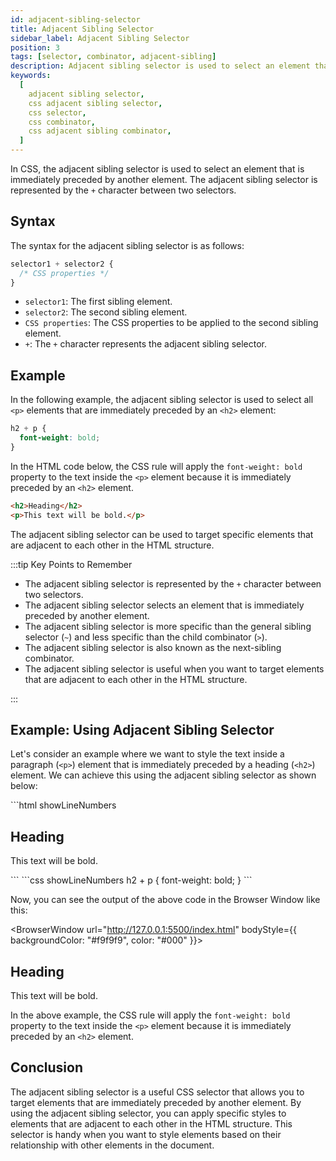 ```yaml
---
id: adjacent-sibling-selector
title: Adjacent Sibling Selector
sidebar_label: Adjacent Sibling Selector
position: 3
tags: [selector, combinator, adjacent-sibling]
description: Adjacent sibling selector is used to select an element that is immediately preceded by another element.
keywords:
  [
    adjacent sibling selector,
    css adjacent sibling selector,
    css selector,
    css combinator,
    css adjacent sibling combinator,
  ]
---
```


In CSS, the adjacent sibling selector is used to select an element that is immediately preceded by another element. The adjacent sibling selector is represented by the `+` character between two selectors.

<AdsComponent />

## Syntax

The syntax for the adjacent sibling selector is as follows:

```css title="index.css"
selector1 + selector2 {
  /* CSS properties */
}
```

- `selector1`: The first sibling element.
- `selector2`: The second sibling element.
- `CSS properties`: The CSS properties to be applied to the second sibling element.
- `+`: The `+` character represents the adjacent sibling selector.

## Example

In the following example, the adjacent sibling selector is used to select all `<p>` elements that are immediately preceded by an `<h2>` element:

```css title="index.css"
h2 + p {
  font-weight: bold;
}
```

In the HTML code below, the CSS rule will apply the `font-weight: bold` property to the text inside the `<p>` element because it is immediately preceded by an `<h2>` element.

```html title="index.html"
<h2>Heading</h2>
<p>This text will be bold.</p>
```

The adjacent sibling selector can be used to target specific elements that are adjacent to each other in the HTML structure.

:::tip Key Points to Remember

- The adjacent sibling selector is represented by the `+` character between two selectors.
- The adjacent sibling selector selects an element that is immediately preceded by another element.
- The adjacent sibling selector is more specific than the general sibling selector (`~`) and less specific than the child combinator (`>`).
- The adjacent sibling selector is also known as the next-sibling combinator.
- The adjacent sibling selector is useful when you want to target elements that are adjacent to each other in the HTML structure.

:::

<AdsComponent />

## Example: Using Adjacent Sibling Selector

Let's consider an example where we want to style the text inside a paragraph (`<p>`) element that is immediately preceded by a heading (`<h2>`) element. We can achieve this using the adjacent sibling selector as shown below:

<Tabs>
 <TabItem value="HTML" lable="index.html">
    ```html showLineNumbers
<h2>Heading</h2>
<p>This text will be bold.</p>
    ```
 </TabItem>
 <TabItem value="CSS" lable="index.css">
    ```css showLineNumbers
h2 + p {
    font-weight: bold;
    }
        ```
     </TabItem>
</Tabs>

Now, you can see the output of the above code in the Browser Window like this:

<BrowserWindow url="http://127.0.0.1:5500/index.html" bodyStyle={{ backgroundColor: "#f9f9f9", color: "#000" }}>
<div>
<h2>Heading</h2>
<p style={{ fontWeight: "bold" }}>This text will be bold.</p>
</div>
</BrowserWindow>

In the above example, the CSS rule will apply the `font-weight: bold` property to the text inside the `<p>` element because it is immediately preceded by an `<h2>` element.

## Conclusion

The adjacent sibling selector is a useful CSS selector that allows you to target elements that are immediately preceded by another element. By using the adjacent sibling selector, you can apply specific styles to elements that are adjacent to each other in the HTML structure. This selector is handy when you want to style elements based on their relationship with other elements in the document.
